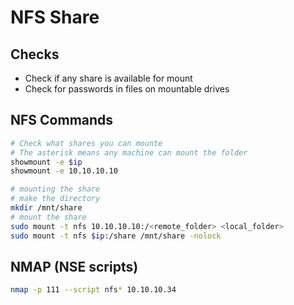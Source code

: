 # NFS Share

## Checks
- Check if any share is available for mount
- Check for passwords in files on mountable drives
	
## NFS Commands
```bash
# Check what shares you can mounte
# The asterisk means any machine can mount the folder
showmount -e $ip
showmount -e 10.10.10.10

# mounting the share 
# make the directory
mkdir /mnt/share
# mount the share
sudo mount -t nfs 10.10.10.10:/<remote_folder> <local_folder>
sudo mount -t nfs $ip:/share /mnt/share -nolock
```

## NMAP (NSE scripts)
```bash
nmap -p 111 --script nfs* 10.10.10.34
```